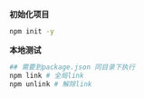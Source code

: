 **初始化项目**
```bash
npm init -y
```

**本地测试**
```bash
## 需要到package.json 同目录下执行
npm link # 全局link
npm unlink # 解除link
```